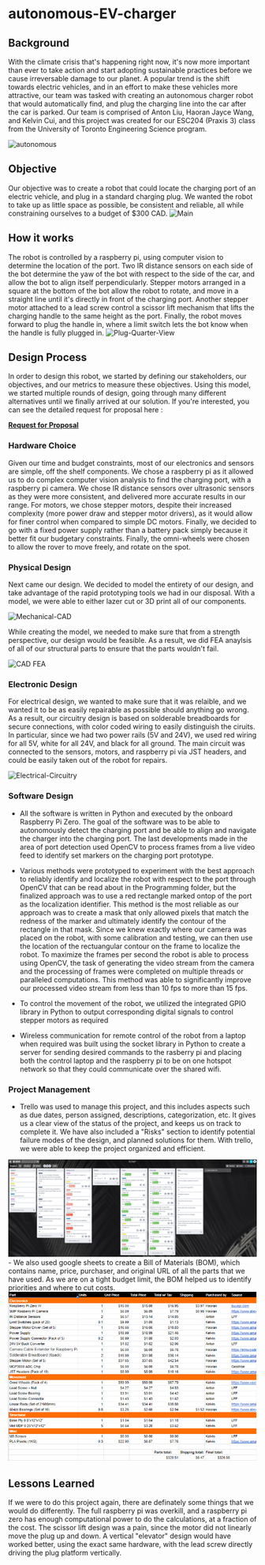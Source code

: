 # autonomous-EV-charger

## Background
With the climate crisis that's happening right now, it's now more important than ever to take action and start adopting sustainable practices before we cause irreversable damage to our planet. A popular trend is the shift towards electric vehicles, and in an effort to make these vehicles more attractive, our team was tasked with creating an autonomous charger robot that would automatically find, and plug the charging line into the car after the car is parked. Our team is comprised of Anton Liu, Haoran Jayce Wang, and Kelvin Cui, and this project was created for our ESC204 (Praxis 3) class from the University of Toronto Engineering Science program.

<img src="https://i.ibb.co/129g9J2/autonomous.jpg" alt="autonomous" border="0">

## Objective
Our objective was to create a robot that could locate the charging port of an electric vehicle, and plug in a standard charging plug. We wanted the robot to take up as little space as possible, be consistent and reliable, all while constraining ourselves to a budget of $300 CAD. 
<img src="https://i.ibb.co/TKp0mkW/Main.png" alt="Main" border="0">

## How it works
The robot is controlled by a raspberry pi, using computer vision to determine the location of the port. Two IR distance sensors on each side of the bot determine the yaw of the bot with respect to the side of the car, and allow the bot to align itself perpendicularly. Stepper motors arranged in a square at the bottom of the bot allow the robot to rotate, and move in a straight line until it's directly in front of the charging port. Another stepper motor attached to a lead screw control a scissor lift mechanism that lifts the charging handle to the same height as the port. Finally, the robot moves forward to plug the handle in, where a limit switch lets the bot know when the handle is fully plugged in.
<img src="https://i.ibb.co/3hRGWwT/Plug-Quarter-View.png" alt="Plug-Quarter-View" border="0">

## Design Process
In order to design this robot, we started by defining our stakeholders, our objectives, and our metrics to measure these objectives. Using this model, we started multiple rounds of design, going through many different alternatives until we finally arrived at our solution. If you're interested, you can see the detailed request for proposal here : 

**[Request for Proposal](https://github.com/ntnox/autonomous-EV-charger/blob/master/Request%20for%20Proposal.pdf)**

### Hardware Choice
Given our time and budget constraints, most of our electronics and sensors are simple, off the shelf components. We chose a raspberry pi as it allowed us to do complex computer vision analysis to find the charging port, with a raspberry pi camera. We chose IR distance sensors over ultrasonic sensors as they were more consistent, and delivered more accurate results in our range. For motors, we chose stepper motors, despite their increased complexity (more power draw and stepper motor drivers), as it would allow for finer control when compared to simple DC motors. Finally, we decided to go with a fixed power supply rather than a battery pack simply because it better fit our budgetary constraints. Finally, the omni-wheels were chosen to allow the rover to move freely, and rotate on the spot.

### Physical Design
Next came our design. We decided to model the entirety of our design, and take advantage of the rapid prototyping tools we had in our disposal. With a model, we were able to either lazer cut or 3D print all of our components.

<img src="https://i.ibb.co/cTCK34R/Mechanical-CAD.png" alt="Mechanical-CAD" border="0">

While creating the model, we needed to make sure that from a strength perspective, our design would be feasible. As a result, we did FEA anaylsis of all of our structural parts to ensure that the parts wouldn't fail.

<img src="https://i.ibb.co/1qKz7cp/Untitled-drawing-25.png" alt="CAD FEA" border="0">

### Electronic Design
For electrical design, we wanted to make sure that it was relaible, and we wanted it to be as easily repairable as possible should anything go wrong. As a result, our circuitry design is based on solderable breadboards for secure connections, with color coded wiring to easily distinguish the ciruits. In particular, since we had two power rails (5V and 24V), we used red wiring for all 5V, white for all 24V, and black for all ground. The main circuit was connected to the sensors, motors, and raspberry pi via JST headers, and could be easily taken out of the robot for repairs.

<img src="https://i.ibb.co/61pWSQ2/Electrical-Circuitry.jpg" alt="Electrical-Circuitry" border="0">

### Software Design
- All the software is written in Python and executed by the onboard Raspberry Pi Zero. The goal of the software was to be able to autonomously detect the charging port and be able to align and navigate the charger into the charging port. The last developments made in the area of port detection used OpenCV to process frames from a live video feed to identify set markers on the charging port prototype. 
- Various methods were prototyped to experiment with the best approach to reliably identify and localize the robot with respect to the port through OpenCV that can be read about in the Programming folder, but the finalized approach was to use a red rectangle marked ontop of the port as the localization identifier. This method is the most reliable as our approach was to create a mask that only allowed pixels that match the redness of the marker and ultimately identify the contour of the rectangle in that mask. Since we knew exactly where our camera was placed on the robot, with some calibration and testing, we can then use the location of the rectuangular contour on the frame to localize the robot. To maximize the frames per second the robot is able to process using OpenCV, the task of generating the video stream from the camera and the processing of frames were completed on multiple threads or paralleled computations. This method was able to significantly improve our processed video stream from less than 10 fps to more than 15 fps.

- To control the movement of the robot, we utilized the integrated GPIO library in Python to output corresponding digital signals to control stepper motors as required
- Wireless communication for remote control of the robot from a laptop when required was built using the socket library in Python to create a server for sending desired commands to the rasberry pi and placing both the control laptop and the raspberry pi to be on one hotspot network so that they could communicate over the shared wifi. 

### Project Management
- Trello was used to manage this project, and this includes aspects such as due dates, person assigned, descriptions, categorization, etc. It gives us a clear view of the status of the project, and keeps us on track to complete it. We have also included a "Risks" section to identify potential failure modes of the design, and planned solutions for them. With trello, we were able to keep the project organized and efficient.
<img src="Pictures/Trello overview.JPG">
- We also used google sheets to create a Bill of Materials (BOM), which contains name, price, purchaser, and original URL of all the parts that we have used. As we are on a tight budget limit, the BOM helped us to identify priorities and where to cut costs. 
<img src="Pictures/BOM.PNG">

## Lessons Learned
If we were to do this project again, there are definately some things that we would do differently. The full raspberry pi was overkill, and a raspberry pi zero has enough computational power to do the calculations, at a fraction of the cost. The scissor lift design was a pain, since the motor did not linearly move the plug up and down. A vertical "elevator" design would have worked better, using the exact same hardware, with the lead screw directly driving the plug platform vertically.
